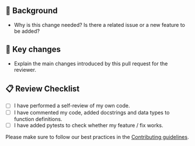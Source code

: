 ## :microscope: Background

- Why is this change needed? Is there a related issue or a new feature to be added?

## :crystal_ball: Key changes

- Explain the main changes introduced by this pull request for the reviewer.

## :clipboard: Review Checklist
- [ ] I have performed a self-review of my own code.
- [ ] I have commented my code, added docstrings and data types to function definitions.
- [ ] I have added pytests to check whether my feature / fix works.

Please make sure to follow our best practices in the [Contributing guidelines](https://github.com/ourownstory/neural_prophet/blob/main/CONTRIBUTING.md).
